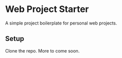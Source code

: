 # Web Project Starter #

A simple project boilerplate for personal web projects.

## Setup ##

Clone the repo. More to come soon.
